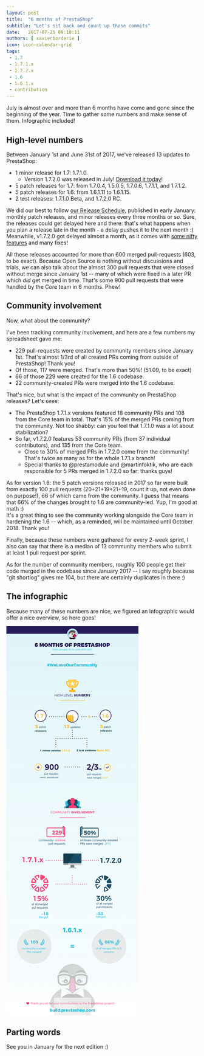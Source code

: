 ```yaml
---
layout: post
title:  "6 months of PrestaShop"
subtitle: "Let's sit back and count up those commits"
date:   2017-07-25 09:10:11
authors: [ xavierborderie ]
icon: icon-calendar-grid
tags:
 - 1.7
 - 1.7.1.x
 - 1.7.2.x
 - 1.6
 - 1.6.1.x
 - contribution
--- 
```


July is almost over and more than 6 months have come and gone since the beginning of the year. Time to gather some numbers and make sense of them. Infographic included!


## High-level numbers

Between January 1st and June 31st of 2017, we've released 13 updates to PrestaShop:

* 1 minor release for 1.7: 1.7.1.0.
  * Version 1.7.2.0 was released in July! [Download it today](https://www.prestashop.com/en/download)!
* 5 patch releases for 1.7: from 1.7.0.4, 1.5.0.5, 1.7.0.6, 1.7.1.1, and 1.7.1.2.
* 5 patch releases for 1.6: from 1.6.1.11 to 1.6.1.15.
* 2 test releases: 1.7.1.0 Beta, and 1.7.2.0 RC.

We did our best to follow [our Release Schedule](http://build.prestashop.com/howtos/misc/2017-release-schedule/), published in early January: monthly patch releases, and minor releases every three months or so. Sure, the releases could get delayed here and there: that's what happens when you plan a release late in the month - a delay pushes it to the next month :) <br/>
Meanwhile, v1.7.2.0 got delayed almost a month, as it comes with [some nifty features](http://build.prestashop.com/news/stock-management-in-prestashop-1-7-part-2/) and many fixes!

All these releases accounted for more than 600 merged pull-requests (603, to be exact). Because Open Source is nothing without discussions and trials, we can also talk about the almost 300 pull requests that were closed without merge since January 1st -- many of which were fixed in a later PR which _did_ get merged in time. That's some 900 pull requests that were handled by the Core team in 6 months. Phew!


## Community involvement

Now, what about the community?

I've been tracking community involvement, and here are a few numbers my spreadsheet gave me:

* 229 pull-requests were created by community members since January 1st. That's almost 1/3rd of all created PRs coming from outside of PrestaShop! Thank you!
* Of those, 117 were merged. That's more than 50%! (51.09, to be exact)
* 66 of those 229 were created for the 1.6 codebase.
* 22 community-created PRs were merged into the 1.6 codebase.

That's nice, but what is the impact of the community on PrestaShop releases? Let's seee:

* The PrestaShop 1.7.1.x versions featured 18 community PRs and 108 from the Core team in total. That's 15% of the merged PRs coming from the community. Not too shabby: can you feel that 1.7.1.0 was a lot about stabilization?
* So far, v1.7.2.0 features 53 community PRs (from 37 individual contributors), and 135 from the Core team.
  * Close to 30% of merged PRs in 1.7.2.0 come from the community! That's twice as many as for the whole 1.7.1.x branch!
  * Special thanks to @prestamodule and @martinfoktik, who are each responsible for 5 PRs merged in 1.7.2.0 so far: thanks guys!
  
As for version 1.6: the 5 patch versions released in 2017 so far were built from exactly 100 pull requests (20+21+19+21+19, count it up, not even done on purpose!), 66 of which came from the community. I guess that means that 66% of the changes brought to 1.6 are community-led. Yup, I'm good at math :)<br/>
It's a great thing to see the community working alongside the Core team in hardening the 1.6 -- which, as a reminded, will be maintained until October 2018. Thank you!

Finally, because these numbers were gathered for every 2-week sprint, I also can say that there is a median of 13 community members who submit at least 1 pull request per sprint.

As for the number of community members, roughly 100 people get their code merged in the codebase since January 2017 -- I say roughly because "git shortlog" gives me 104, but there are certainly duplicates in there :)


## The infographic

Because many of these numbers are nice, we figured an infographic would offer a nice overview, so here goes!

![6 months of PrestaShop](/assets/images/2017/07/prestashop-first-semester-2017.png)


## Parting words

See you in January for the next edition :)
